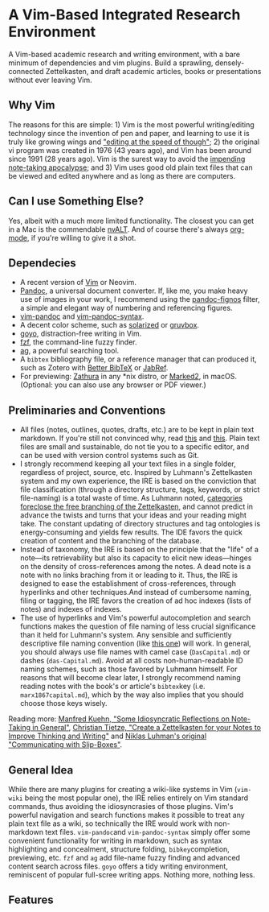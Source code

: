 # A Vim-Based Integrated Research Environment

A Vim-based academic research and writing environment, with a bare minimum of dependencies and vim plugins. Build a sprawling, densely-connected Zettelkasten, and draft academic articles, books or presentations without ever leaving Vim. 

## Why Vim

The reasons for this are simple: 1) Vim is the most powerful writing/editing technology since the invention of pen and paper, and learning to use it is truly like growing wings and ["editing at the speed of though"](https://vimeo.com/53144573); 2) the original vi program was created in 1976 (43 years ago), and Vim has been around since 1991 (28 years ago). Vim is the surest way to avoid the [impending note-taking apocalypse](https://medium.com/swlh/welcome-to-the-note-taking-apocalypse-64a74481a5ab); and 3) Vim uses good old plain text files that can be viewed and edited anywhere and as long as there are computers. 

## Can I use Something Else?

Yes, albeit with a much more limited functionality. The closest you can get in a Mac is the commendable [nvALT](https://brettterpstra.com/projects/nvalt/). And of course there's always [org-mode](https://orgmode.org/), if you're willing to give it a shot.

## Dependecies

- A recent version of [Vim](https://www.vim.org/) or Neovim.
- [Pandoc](https://pandoc.org), a universal document converter. If, like me, you make heavy use of images in your work, I recommend using the [pandoc-fignos](https://github.com/tomduck/pandoc-fignos) filter, a simple and elegant way of numbering and referencing figures. 
- [vim-pandoc](https://github.com/vim-pandoc/vim-pandoc) and [vim-pandoc-syntax](https://github.com/vim-pandoc/vim-pandoc-syntax).
- A decent color scheme, such as [solarized](https://github.com/altercation/vim-colors-solarized) or [gruvbox](https://github.com/morhetz/gruvbox).
- [goyo](https://github.com/junegunn/goyo.vim), distraction-free writing in Vim.
- [fzf](https://github.com/junegunn/fzf), the command-line fuzzy finder.
- [ag](https://github.com/ggreer/the_silver_searcher), a powerful searching tool.
- A `bibtex` bibliography file, or a reference manager that can produced it, such as Zotero with [Better BibTeX](https://github.com/retorquere/zotero-better-bibtex) or [JabRef](https://www.jabref.org/).
- For previewing: [Zathura](https://pwmt.org/projects/zathura/) in any *nix distro, or [Marked2](https://marked2app.com/), in macOS. (Optional: you can also use any browser or PDF viewer.)

## Preliminaries and Conventions

- All files (notes, outlines, quotes, drafts, etc.) are to be kept in plain text markdown. If you're still not convinced why, read [this](https://programminghistorian.org/en/lessons/sustainable-authorship-in-plain-text-using-pandoc-and-markdown) and [this](http://wcaleb.org/blog/my-academic-book-in-plain-text). Plain text files are small and sustainable, do not tie you to a specific editor, and can be used with version control systems such as Git.
- I strongly recommend keeping all your text files in a single folder, regardless of project, source, etc. Inspired by Luhmann's Zettelkasten system and my own experience, the IRE is based on the conviction that file classification (through a directory structure, tags, keywords, or strict file-naming) is a total waste of time. As Luhmann noted, [categories foreclose the free branching of the Zettelkasten](https://zettelkasten.de/posts/no-categories/), and cannot predict in advance the twists and turns that your ideas and your reading might take. The constant updating of directory structures and tag ontologies is energy-consuming and yields few results. The IDE favors the quick creation of content and the branching of the database.
- Instead of taxonomy, the IRE is based on the principle that the "life" of a note—its retrievability but also its capacity to elicit new ideas—hinges on the density of cross-references among the notes. A dead note is a note with no links braching from it or leading to it. Thus, the IRE is designed to ease the establishment of cross-references, through hyperlinks and other techniques.And instead of cumbersome naming, filing or tagging, the IRE favors the creation of ad hoc indexes (lists of notes) and indexes of indexes.
- The use of hyperlinks and Vim's powerful autocompletion and search functions makes the question of file naming of less crucial significance than it held for Luhmann's system. Any sensible and sufficiently descriptive file naming convention (like [this one](https://library.stanford.edu/research/data-management-services/data-best-practices/best-practices-file-naming)) will work. In general, you should always use file names with camel case (`DasCapital.md`) or dashes (`das-Capital.md`). Avoid at all costs non-human-readable ID naming schemes, such as those favored by Luhmann himself. For reasons that will become clear later, I strongly recommend naming reading notes with the book's or article's `bibtex`key (i.e. `marx1867capital.md`), which by the way also implies that you should choose those keys wisely.

Reading more: [Manfred Kuehn, "Some Idiosyncratic Reflections on Note-Taking in General"](https://www.connectedtext.com/manfred.php), [Christian Tietze, "Create a Zettelkasten for your Notes to Improve Thinking and Writing"](https://zettelkasten.de/posts/zettelkasten-improves-thinking-writing/) and [Niklas Luhman's original "Communicating with Slip-Boxes"](https://luhmann.surge.sh/communicating-with-slip-boxes). 

## General Idea

While there are many plugins for creating a wiki-like systems in Vim (`vim-wiki` being the most popular one), the IRE relies entirely on Vim standard commands, thus avoiding the idiosyncrasies of those plugins. Vim's powerful navigation and search functions makes it possible to treat any plain text file as a wiki, so technically the IRE would work with non-markdown text files. `vim-pandoc`and `vim-pandoc-syntax` simply offer some convenient functionality for writing in markdown, such as syntax highlighting and concealment, structure folding, `bibkey`completion, previewing, etc. `fzf` and `ag` add file-name fuzzy finding and advanced content search across files. `goyo` offers a tidy writing environment, reminiscent of popular full-scree writing apps. Nothing more, nothing less. 

## Features
